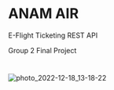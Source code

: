 # ANAM AIR
E-Flight Ticketing REST API

Group 2 Final Project
#
![photo_2022-12-18_13-18-22](https://user-images.githubusercontent.com/70531267/208605620-4345b788-aad4-4609-93c6-f9ff87dbed09.jpg)

